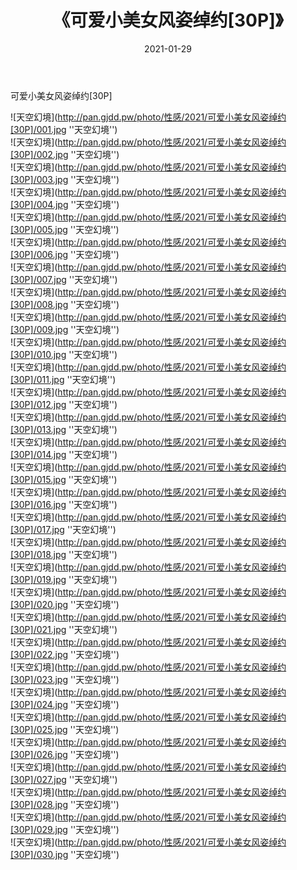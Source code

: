 ﻿---
layout: post
title:  《可爱小美女风姿绰约[30P]》
date:   2021-01-29
img: http://pan.gjdd.pw/photo/性感/2021/可爱小美女风姿绰约[30P]/000.jpg
categories: [美女, 性感, 泳衣]
---

可爱小美女风姿绰约[30P]



![天空幻境](http://pan.gjdd.pw/photo/性感/2021/可爱小美女风姿绰约[30P]/001.jpg ''天空幻境'') <br>
![天空幻境](http://pan.gjdd.pw/photo/性感/2021/可爱小美女风姿绰约[30P]/002.jpg ''天空幻境'') <br>
![天空幻境](http://pan.gjdd.pw/photo/性感/2021/可爱小美女风姿绰约[30P]/003.jpg ''天空幻境'') <br>
![天空幻境](http://pan.gjdd.pw/photo/性感/2021/可爱小美女风姿绰约[30P]/004.jpg ''天空幻境'') <br>
![天空幻境](http://pan.gjdd.pw/photo/性感/2021/可爱小美女风姿绰约[30P]/005.jpg ''天空幻境'') <br>
![天空幻境](http://pan.gjdd.pw/photo/性感/2021/可爱小美女风姿绰约[30P]/006.jpg ''天空幻境'') <br>
![天空幻境](http://pan.gjdd.pw/photo/性感/2021/可爱小美女风姿绰约[30P]/007.jpg ''天空幻境'') <br>
![天空幻境](http://pan.gjdd.pw/photo/性感/2021/可爱小美女风姿绰约[30P]/008.jpg ''天空幻境'') <br>
![天空幻境](http://pan.gjdd.pw/photo/性感/2021/可爱小美女风姿绰约[30P]/009.jpg ''天空幻境'') <br>
![天空幻境](http://pan.gjdd.pw/photo/性感/2021/可爱小美女风姿绰约[30P]/010.jpg ''天空幻境'') <br>
![天空幻境](http://pan.gjdd.pw/photo/性感/2021/可爱小美女风姿绰约[30P]/011.jpg ''天空幻境'') <br>
![天空幻境](http://pan.gjdd.pw/photo/性感/2021/可爱小美女风姿绰约[30P]/012.jpg ''天空幻境'') <br>
![天空幻境](http://pan.gjdd.pw/photo/性感/2021/可爱小美女风姿绰约[30P]/013.jpg ''天空幻境'') <br>
![天空幻境](http://pan.gjdd.pw/photo/性感/2021/可爱小美女风姿绰约[30P]/014.jpg ''天空幻境'') <br>
![天空幻境](http://pan.gjdd.pw/photo/性感/2021/可爱小美女风姿绰约[30P]/015.jpg ''天空幻境'') <br>
![天空幻境](http://pan.gjdd.pw/photo/性感/2021/可爱小美女风姿绰约[30P]/016.jpg ''天空幻境'') <br>
![天空幻境](http://pan.gjdd.pw/photo/性感/2021/可爱小美女风姿绰约[30P]/017.jpg ''天空幻境'') <br>
![天空幻境](http://pan.gjdd.pw/photo/性感/2021/可爱小美女风姿绰约[30P]/018.jpg ''天空幻境'') <br>
![天空幻境](http://pan.gjdd.pw/photo/性感/2021/可爱小美女风姿绰约[30P]/019.jpg ''天空幻境'') <br>
![天空幻境](http://pan.gjdd.pw/photo/性感/2021/可爱小美女风姿绰约[30P]/020.jpg ''天空幻境'') <br>
![天空幻境](http://pan.gjdd.pw/photo/性感/2021/可爱小美女风姿绰约[30P]/021.jpg ''天空幻境'') <br>
![天空幻境](http://pan.gjdd.pw/photo/性感/2021/可爱小美女风姿绰约[30P]/022.jpg ''天空幻境'') <br>
![天空幻境](http://pan.gjdd.pw/photo/性感/2021/可爱小美女风姿绰约[30P]/023.jpg ''天空幻境'') <br>
![天空幻境](http://pan.gjdd.pw/photo/性感/2021/可爱小美女风姿绰约[30P]/024.jpg ''天空幻境'') <br>
![天空幻境](http://pan.gjdd.pw/photo/性感/2021/可爱小美女风姿绰约[30P]/025.jpg ''天空幻境'') <br>
![天空幻境](http://pan.gjdd.pw/photo/性感/2021/可爱小美女风姿绰约[30P]/026.jpg ''天空幻境'') <br>
![天空幻境](http://pan.gjdd.pw/photo/性感/2021/可爱小美女风姿绰约[30P]/027.jpg ''天空幻境'') <br>
![天空幻境](http://pan.gjdd.pw/photo/性感/2021/可爱小美女风姿绰约[30P]/028.jpg ''天空幻境'') <br>
![天空幻境](http://pan.gjdd.pw/photo/性感/2021/可爱小美女风姿绰约[30P]/029.jpg ''天空幻境'') <br>
![天空幻境](http://pan.gjdd.pw/photo/性感/2021/可爱小美女风姿绰约[30P]/030.jpg ''天空幻境'') <br>